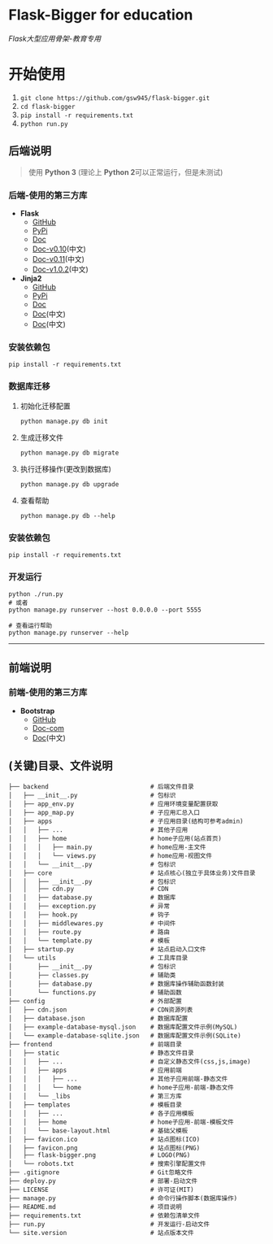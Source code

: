 # Flask-Bigger for education
*Flask大型应用骨架-教育专用*

# 开始使用
1. `git clone https://github.com/gsw945/flask-bigger.git`
2. `cd flask-bigger`
3. `pip install -r requirements.txt`
4. `python run.py`

## 后端说明
> 使用 **Python 3** (理论上 **Python 2**可以正常运行，但是未测试)

### 后端-使用的第三方库
* **Flask**
    - [GitHub](https://github.com/pallets/flask)
    - [PyPi](https://pypi.python.org/pypi/Flask)
    - [Doc](http://flask.pocoo.org/docs/)
    - [Doc-v0.10](http://docs.jinkan.org/docs/flask/)(中文)
    - [Doc-v0.11](http://python.usyiyi.cn/translate/flask_011_ch/index.html)(中文)
    - [Doc-v1.0.2](https://dormousehole.readthedocs.io/en/latest/)(中文)
* **Jinja2**
    - [GitHub](http://github.com/mitsuhiko/jinja2)
    - [PyPi](https://pypi.python.org/pypi/Jinja2)
    - [Doc](http://jinja.pocoo.org/docs/)
    - [Doc](http://python.usyiyi.cn/translate/jinja2_29/index.html)(中文)
    - [Doc](http://docs.jinkan.org/docs/jinja2/)(中文)

### 安装依赖包
```shell
pip install -r requirements.txt
```

### 数据库迁移
1. 初始化迁移配置
    ```shell
    python manage.py db init
    ```
2. 生成迁移文件
    ```shell
    python manage.py db migrate
    ```
3. 执行迁移操作(更改到数据库)
    ```shell
    python manage.py db upgrade
    ```
4. 查看帮助
    ```shell
    python manage.py db --help
    ```

### 安装依赖包
```shell
pip install -r requirements.txt
```

### 开发运行
```shell
python ./run.py
# 或者
python manage.py runserver --host 0.0.0.0 --port 5555

# 查看运行帮助
python manage.py runserver --help
```

---

## 前端说明

### 前端-使用的第三方库
* **Bootstrap**
    - [GitHub](https://github.com/twbs/bootstrap)
    - [Doc-com](http://getbootstrap.com)
    - [Doc](https://v3.bootcss.com)(中文)

## (关键)目录、文件说明
```
├── backend                            # 后端文件目录
│   ├── __init__.py                    # 包标识
│   ├── app_env.py                     # 应用环境变量配置获取
│   ├── app_map.py                     # 子应用汇总入口
│   ├── apps                           # 子应用目录(结构可参考admin)
│   │   ├── ...                        # 其他子应用
│   │   ├── home                       # home子应用(站点首页)
│   │   │   ├── main.py                # home应用-主文件
│   │   │   └── views.py               # home应用-视图文件
│   │   └── __init__.py                # 包标识
│   ├── core                           # 站点核心(独立于具体业务)文件目录
│   │   ├── __init__.py                # 包标识
│   │   ├── cdn.py                     # CDN
│   │   ├── database.py                # 数据库
│   │   ├── exception.py               # 异常
│   │   ├── hook.py                    # 钩子
│   │   ├── middlewares.py             # 中间件
│   │   ├── route.py                   # 路由
│   │   └── template.py                # 模板
│   ├── startup.py                     # 站点启动入口文件
│   └── utils                          # 工具库目录
│       ├── __init__.py                # 包标识
│       ├── classes.py                 # 辅助类
│       ├── database.py                # 数据库操作辅助函数封装
│       └── functions.py               # 辅助函数
├── config                             # 外部配置
│   ├── cdn.json                       # CDN资源列表
│   ├── database.json                  # 数据库配置
│   ├── example-database-mysql.json    # 数据库配置文件示例(MySQL)
│   └── example-database-sqlite.json   # 数据库配置文件示例(SQLite)
├── frontend                           # 前端目录
│   ├── static                         # 静态文件目录
│   │   ├── ...                        # 自定义静态文件(css,js,image)
│   │   ├── apps                       # 应用前端
│   │   │   ├── ...                    # 其他子应用前端-静态文件
│   │   │   └── home                   # home子应用-前端-静态文件
│   │   └── _libs                      # 第三方库
│   ├── templates                      # 模板目录
│   │   ├── ...                        # 各子应用模板
│   │   ├── home                       # home子应用-前端-模板文件
│   │   └── base-layout.html           # 基础父模板
│   ├── favicon.ico                    # 站点图标(ICO)
│   ├── favicon.png                    # 站点图标(PNG)
│   ├── flask-bigger.png               # LOGO(PNG)
│   └── robots.txt                     # 搜索引擎配置文件
├── .gitignore                         # Git忽略文件
├── deploy.py                          # 部署-启动文件
├── LICENSE                            # 许可证(MIT)
├── manage.py                          # 命令行操作脚本(数据库操作)
├── README.md                          # 项目说明
├── requirements.txt                   # 依赖包清单文件
├── run.py                             # 开发运行-启动文件
└── site.version                       # 站点版本文件
```